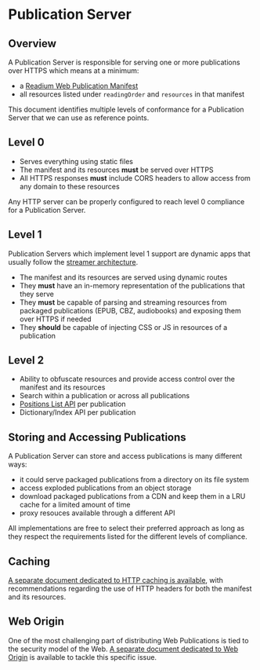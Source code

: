 # Publication Server

## Overview

A Publication Server is responsible for serving one or more publications over HTTPS which means at a minimum:

- a [Readium Web Publication Manifest](https://readium.org/webpub-manifest)
- all resources listed under `readingOrder` and `resources` in that manifest

This document identifies multiple levels of conformance for a Publication Server that we can use as reference points.

## Level 0

- Serves everything using static files
- The manifest and its resources <strong class="rfc">must</strong> be served over HTTPS
- All HTTPS responses <strong class="rfc">must</strong> include CORS headers to allow access from any domain to these resources

Any HTTP server can be properly configured to reach level 0 compliance for a Publication Server.

## Level 1

Publication Servers which implement level 1 support are dynamic apps that usually follow the [streamer architecture](../streamer).

- The manifest and its resources are served using dynamic routes
- They <strong class="rfc">must</strong> have an in-memory representation of the publications that they serve
- They <strong class="rfc">must</strong> be capable of parsing and streaming resources from packaged publications (EPUB, CBZ, audiobooks) and exposing them over HTTPS if needed
- They <strong class="rfc">should</strong> be capable of injecting CSS or JS in resources of a publication

## Level 2

- Ability to obfuscate resources and provide access control over the manifest and its resources
- Search within a publication or across all publications
- [Positions List API](../models/locators/positions) per publication
- Dictionary/Index API per publication

## Storing and Accessing Publications

A Publication Server can store and access publications is many different ways:

- it could serve packaged publications from a directory on its file system
- access exploded publications from an object storage
- download packaged publications from a CDN and keep them in a LRU cache for a limited amount of time
- proxy resouces available through a different API

All implementations are free to select their preferred approach as long as they respect the requirements listed for the different levels of compliance.

## Caching

[A separate document dedicated to HTTP caching is available](caching.md), with recommendations regarding the use of HTTP headers for both the manifest and its resources.

## Web Origin

One of the most challenging part of distributing Web Publications is tied to the security model of the Web. [A separate document dedicated to Web Origin](origin.md) is available to tackle this specific issue.
